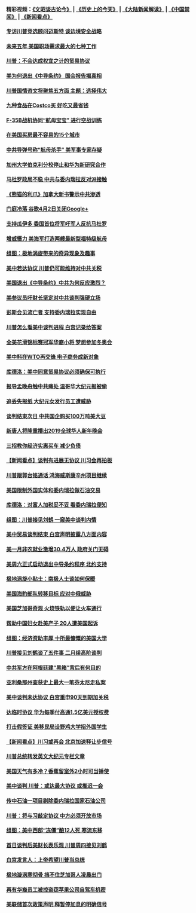 #### 精彩视频：[《文昭谈古论今》](http://45.32.25.56/wenzhao) | [《历史上的今天》](http://45.32.25.56/today-in-history) | [《大陆新闻解读》](http://45.32.25.56/ntdtv-comedy) | [《中国禁闻》](http://45.32.25.56/ntdtv-news) | [《新闻看点》](http://45.32.25.56/news-insight) 

 #### [专访川普竞选顾问迈斯特 谈边境安全战略](../pages/nsc412/n11022555.md?t=02040031) 

#### [未来五年 美国职场需求最大的七种工作](../pages/nsc412/n11017088.md?t=02040031) 

#### [川普：不会达成权宜之计的贸易协议](../pages/nsc412/n11022486.md?t=02040031) 

#### [美为何退出《中导条约》 国会报告揭真相](../pages/nsc412/n11022256.md?t=02040031) 

#### [川普国情咨文将聚焦五方面 主题：选择伟大](../pages/nsc412/n11021501.md?t=02040031) 

#### [九种食品在Costco买 好吃又最省钱](../pages/nsc412/n11013272.md?t=02040031) 

#### [F-35B战机协同“航母宝宝” 进行空战训练](../pages/nsc412/n11020866.md?t=02040031) 

#### [在美国买房最不容易的15个城市](../pages/nsc412/n11019708.md?t=02040031) 

#### [中共导弹号称“航母杀手” 美军事专家存疑](../pages/nsc412/n11021488.md?t=02040031) 

#### [加州大学伯克利分校停止和华为新研究合作](../pages/nsc412/n11021086.md?t=02040031) 

#### [马杜罗政局不稳 中共与委内瑞拉反对派接触](../pages/nsc412/n11020719.md?t=02040031) 

#### [《熊猫的利爪》加拿大新书警示中共渗透](../pages/nsc412/n11020739.md?t=02040031) 

#### [门庭冷落 谷歌4月2日关闭Google+](../pages/nsc412/n11020806.md?t=02040031) 

#### [支持瓜伊多 委国首位将军吁军人反抗马杜罗](../pages/nsc412/n11020776.md?t=02040031) 

#### [增威慑力 美海军打造两艘最新型福特级航母](../pages/nsc412/n11020744.md?t=02040031) 

#### [组图：极地涡旋带来的奇异现象及趣事](../pages/nsc412/n11020731.md?t=02040031) 

#### [美中若达协议 川普仍可能维持对中共关税](../pages/nsc412/n11020625.md?t=02040031) 

#### [美国退出《中导条约》中共为何反应激烈？](../pages/nsc412/n11020569.md?t=02040031) 

#### [美参议员吁财长坚定对中共谈判强硬立场](../pages/nsc412/n11020440.md?t=02040031) 

#### [彭斯会见流亡者 支持委内瑞拉实现自由](../pages/nsc412/n11020031.md?t=02040031) 

#### [川普怎么看美中谈判进程 白宫记录给答案](../pages/nsc412/n11019682.md?t=02040031) 

#### [全美花滑锦标赛冠军华裔小将  梦想参加冬奥会](../pages/nsc412/n11019761.md?t=02040031) 

#### [美中料在WTO再交锋 电子商务成新对象](../pages/nsc412/n11018959.md?t=02040031) 

#### [库德洛：美中同意贸易协议必须确保可执行](../pages/nsc412/n11019036.md?t=02040031) 

#### [报导孟晚舟触中共痛处 温哥华大纪元报被偷](../pages/nsc412/n11019232.md?t=02040031) 

#### [追丢失报纸 大纪元女发行员工遭威胁](../pages/nsc412/n11019384.md?t=02040031) 

#### [谈判结束次日 中共国企购买100万吨美大豆](../pages/nsc412/n11019167.md?t=02040031) 

#### [新唐人将隆重播出2019全球华人新年晚会](../pages/nsc412/n11016043.md?t=02040031) 

#### [三招教你经济实惠买车 减少负债](../pages/nsc412/n11018732.md?t=02040031) 

#### [【新闻看点】谈判有进展无协议 川习会再拍板](../pages/nsc412/n11018718.md?t=02040031) 

#### [川普跟郭台铭通话 鸿海威斯康辛州项目继续](../pages/nsc412/n11018841.md?t=02040031) 

#### [美国限制外国实体和委内瑞拉做石油交易](../pages/nsc412/n11018353.md?t=02040031) 

#### [库德洛：对富人加税妥不妥 看委内瑞拉便知](../pages/nsc412/n11018735.md?t=02040031) 

#### [组图：川普接见刘鹤 一窥美中谈判内情](../pages/nsc412/n11018301.md?t=02040031) 

#### [美中贸易谈判结束 白宫声明披露八方面内容](../pages/nsc412/n11018681.md?t=02040031) 

#### [美一月非农就业激增30.4万人 政府关门无碍](../pages/nsc412/n11018450.md?t=02040031) 

#### [美周六正式启动退出中导条约程序 北约支持](../pages/nsc412/n11018405.md?t=02040031) 

#### [极地涡旋小贴士：南极人士谈如何保暖](../pages/nsc412/n11017984.md?t=02040031) 

#### [美国海豹部队转移目标 应对中俄威胁](../pages/nsc412/n11017801.md?t=02040031) 

#### [美国芝加哥奇观 火烧铁轨以便让火车通行](../pages/nsc412/n11017196.md?t=02040031) 

#### [帮助中国妇女赴美产子 20人遭美国起诉](../pages/nsc412/n11017068.md?t=02040031) 

#### [组图：经济资助丰厚 十所最慷慨的美国大学](../pages/nsc412/n11016519.md?t=02040031) 

#### [川普接见刘鹤谈了五件事 二月续高阶谈判](../pages/nsc412/n11016767.md?t=02040031) 

#### [中共军方在阿根廷建“黑箱”背后有何目的](../pages/nsc412/n11016689.md?t=02040031) 

#### [亚利桑那州查获史上最大一笔芬太尼走私案](../pages/nsc412/n11016442.md?t=02040031) 

#### [美中谈判未达协议 白宫重申90天到期加关税](../pages/nsc412/n11016604.md?t=02040031) 

#### [达临时协议 华为每季付高通1.5亿美元授权费](../pages/nsc412/n11016503.md?t=02040031) 

#### [打击假签证 美移民局设野鸡大学招外国学生](../pages/nsc412/n11016378.md?t=02040031) 

#### [【新闻看点】川习或再会 北京加速释让步信号](../pages/nsc412/n11016108.md?t=02040031) 

#### [川普总统转发英文大纪元专栏文章](../pages/nsc412/n11016258.md?t=02040031) 

#### [美国天气有多冷？香蕉留室外2小时可当锤使](../pages/nsc412/n11016264.md?t=02040031) 

#### [美中谈判 川普：或达最大协议 或推迟一会](../pages/nsc412/n11016270.md?t=02040031) 

#### [传中石油一项目剔除委内瑞拉国家石油公司](../pages/nsc412/n11015982.md?t=02040031) 

#### [川普：将与习敲定协议 中方必须开放市场](../pages/nsc412/n11015814.md?t=02040031) 

#### [组图：美中西部“冻僵”酿12人死 寒流东移](../pages/nsc412/n11015675.md?t=02040031) 

#### [首日谈判后美财长表乐观 川普周四接见刘鹤](../pages/nsc412/n11015436.md?t=02040031) 

#### [白宫发言人：上帝希望川普当总统](../pages/nsc412/n11015016.md?t=02040031) 

#### [极地漩涡寒彻骨 挡不住芝加哥人凌晨出门](../pages/nsc412/n11014521.md?t=02040031) 

#### [再有华裔员工被控盗窃苹果公司自驾车机密](../pages/nsc412/n11014629.md?t=02040031) 

#### [美联储首次政策声明 释暂停加息的明确信号](../pages/nsc412/n11013829.md?t=02040031) 

